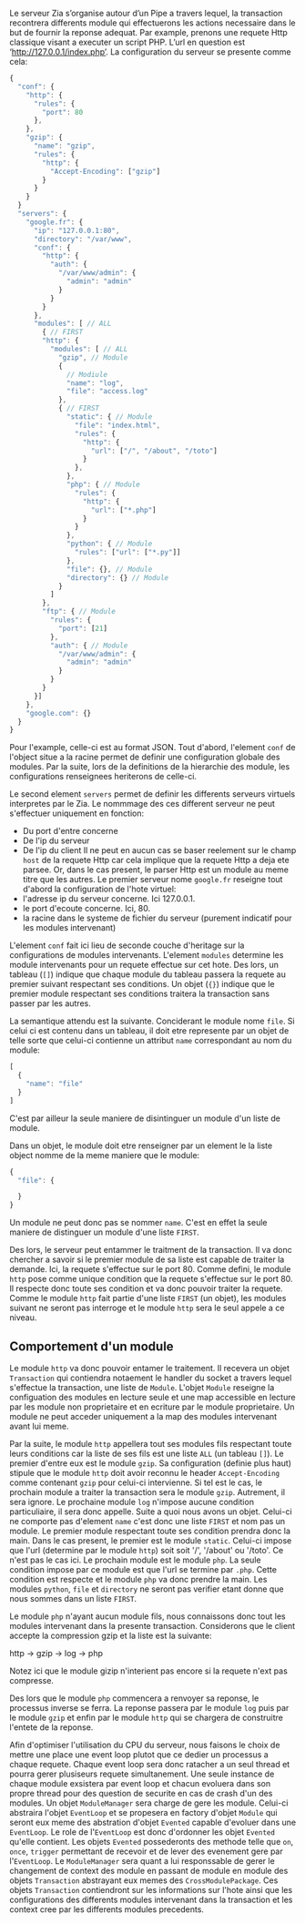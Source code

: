 Le serveur Zia s’organise autour d’un Pipe a travers lequel, la transaction recontrera differents module qui effectuerons les actions necessaire dans le but de fournir la reponse adequat. Par example, prenons une requete Http classique visant a executer un script PHP. L’url en question est ‘http://127.0.0.1/index.php’. La configuration du serveur se presente comme cela:

```javascript
{
  "conf": {
    "http": {
      "rules": {
        "port": 80
      },
    },
    "gzip": {
      "name": "gzip",
      "rules": {
        "http": {
          "Accept-Encoding": ["gzip"]
        }
      }
    }
  }
  "servers": {
    "google.fr": {
      "ip": "127.0.0.1:80",
      "directory": "/var/www",
      "conf": {
        "http": {
          "auth": {
            "/var/www/admin": {
              "admin": "admin"
            }
          }
        }
      },
      "modules": [ // ALL
        { // FIRST
        "http": {
          "modules": [ // ALL
            "gzip", // Module
            {
              // Modiule
              "name": "log",
              "file": "access.log"
            },
            { // FIRST
              "static": { // Module
                "file": "index.html",
                "rules": {
                  "http": {
                    "url": ["/", "/about", "/toto"]
                  }
                },
              },
              "php": { // Module
                "rules": {
                  "http": {
                    "url": ["*.php"]
                  }
                }
              },
              "python": { // Module
                "rules": ["url": ["*.py"]]
              },
              "file": {}, // Module
              "directory": {} // Module
            }
          ]
        },
        "ftp": { // Module
          "rules": {
            "port": [21]
          },
          "auth": { // Module
            "/var/www/admin": {
              "admin": "admin"
            }
          }
        }
      }]
    },
    "google.com": {}
  }
}
```

Pour l'example, celle-ci est au format JSON. Tout d'abord, l'element
`conf` de l'object situe a la racine permet de definir une configuration
globale des modules. Par la suite, lors de la definitions de la
hierarchie des module, les configurations renseignees heriterons de
celle-ci.

Le second element `servers` permet de definir les differents serveurs
virtuels interpretes par le Zia. Le nommmage des ces different serveur
ne peut s'effectuer uniquement en fonction:
  - Du port d'entre concerne
  - De l'ip du serveur
  - De l'ip du client
Il ne peut en aucun cas se baser reelement sur le champ `host` de la
requete Http car cela implique que la requete Http a deja ete parsee.
Or, dans le cas present, le parser Http est un module au meme titre que
les autres.
Le premier serveur nome `google.fr` reseigne tout d'abord la
configuration de l'hote virtuel:
  - l'adresse ip du serveur concerne. Ici 127.0.0.1.
  - le port d'ecoute concerne. Ici, 80.
  - la racine dans le systeme de fichier du serveur (purement indicatif
pour les modules intervenant)

L'element `conf` fait ici lieu de seconde couche d'heritage sur la
configurations de modules intervenants.
L'element `modules` determine les module intervenants pour un requete
effectue sur cet hote. Des lors, un tableau (`[]`) indique que chaque
module du tableau passera la requete au premier suivant respectant ses
conditions. Un objet (`{}`) indique que le premier module respectant ses
conditions traitera la transaction sans passer par les autres.

La semantique attendu est la suivante. Conciderant le module nome
`file`. Si celui ci est contenu dans un tableau, il doit etre represente
par un objet de telle sorte que celui-ci contienne un attribut `name`
correspondant au nom du module:

```javascript
[
  {
    "name": "file"
  }
]

```
C'est par ailleur la seule maniere de disintinguer un module d'un liste
de module.

Dans un objet, le module doit etre renseigner par un element le la liste
object  nomme de la meme maniere que le module:

```javascript
{
  "file": {

  }
}

```

Un module ne peut donc pas se nommer `name`. C'est en effet la seule
maniere de distinguer un module d'une liste `FIRST`.

Des lors, le serveur peut entammer le traitment de la transaction.
Il va donc chercher a savoir si le premier module de sa liste est
capable de traiter la demande. Ici, la requete s'effectue sur le port
80. Comme defini, le module `http` pose comme unique condition que la
requete s'effectue sur le port 80. Il respecte donc toute ses condition
et va donc pouvoir traiter la requete. Comme le module `http` fait
partie d'une liste `FIRST` (un objet), les modules suivant ne seront pas
interroge et le module `http` sera le seul appele a ce niveau.

## Comportement d'un module

Le module `http` va donc pouvoir entamer le traitement. Il recevera un
objet `Transaction` qui contiendra notaement le handler du socket a
travers lequel s'effectue la transaction, une liste de `Module`.
L'objet `Module` reseigne la configuation des modules en lecture seule
et une map accessible en lecture par les module non proprietaire et en
ecriture par le module proprietaire.
Un module ne peut acceder uniquement a la map des modules intervenant
avant lui meme.

Par la suite, le module `http` appellera tout ses modules fils
respectant toute leurs conditions car la liste de ses fils est une liste
`ALL` (un tableau `[]`). Le premier d'entre eux est le module `gzip`. Sa
configuration (definie plus haut) stipule que le module `http` doit
avoir reconnu le header `Accept-Encoding` comme contenant `gzip` pour
celui-ci intervienne. Si tel est le cas, le prochain module a traiter la
transaction sera le module `gzip`. Autrement, il sera ignore. Le
prochaine module `log` n'impose aucune condition particuliaire, il sera
donc appelle. Suite a quoi nous avons un objet. Celui-ci ne comporte pas
d'element `name` c'est donc une liste `FIRST` et nom pas un module. Le
premier module respectant toute ses condition prendra donc la main. Dans
le cas present, le premier est le module `static`. Celui-ci impose que
l'url (determine par le module `http`) soit soit '/', '/about' ou
'/toto'. Ce n'est pas le cas ici. Le prochain module est le module
`php`. La seule condition impose par ce module est que l'url se termine
par `.php`. Cette condition est respecte et le module `php` va donc
prendre la main. Les modules `python`, `file` et `directory` ne seront
pas verifier etant donne que nous sommes dans un liste `FIRST`.

Le module `php` n'ayant aucun module fils, nous connaissons donc tout
les modules intervenant dans la presente transaction. Considerons que le
client accepte la compression gzip et la liste est la suivante:

http -> gzip -> log -> php

Notez ici que le module gizip n'interient pas encore si la requete n'ext
pas compresse.

Des lors que le module `php` commencera a renvoyer sa reponse, le
processus inverse se ferra. La reponse passera par le module `log` puis
par le module `gzip` et enfin par le module `http` qui se chargera de
construitre l'entete de la reponse.



Afin d'optimiser l'utilisation du CPU du serveur, nous faisons le choix
de mettre une place une event loop plutot que ce dedier un processus a
chaque requete. Chaque event loop sera donc ratacher a un seul thread et
pourra gerer plusiseurs requete simultanement. Une seule instance de
chaque module exsistera par event loop et chacun evoluera dans son
propre thread pour des question de securite en cas de crash d'un des
modules.
Un objet `ModuleManager` sera charge de gere les module. Celui-ci
abstraira l'objet `EventLoop` et se propesera en factory d'objet
`Module` qui seront eux meme des abstration d'objet `Evented` capable
d'evoluer dans une `EventLoop`.
Le role de l'`EventLoop` est donc d'ordonner les objet `Evented` qu'elle
contient. Les objets `Evented` possederonts des methode telle que `on`,
`once`, `trigger` permettant de recevoir et de lever des evenement gere
par l'`EventLoop`.
Le `ModuleManager` sera quant a lui responssable de gerer le changement
de context des module en passant de module en module des objets
`Transaction` abstrayant eux memes des `CrossModulePackage`. Ces objets
`Transaction` contiendront sur les informations sur l'hote ainsi que
les configurations des differents modules intervenant dans la
transaction et les context cree par les differents modules precedents.
